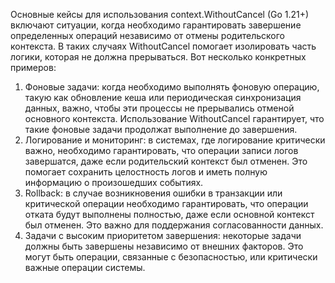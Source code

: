 Основные кейсы для использования context.WithoutCancel (Go 1.21+) включают ситуации, когда необходимо гарантировать завершение определенных операций независимо от отмены родительского контекста. В таких случаях WithoutCancel помогает изолировать часть логики, которая не должна прерываться. Вот несколько конкретных примеров:

1. Фоновые задачи: когда необходимо выполнять фоновую операцию, такую как обновление кеша или периодическая синхронизация данных, важно, чтобы эти процессы не прерывались отменой основного контекста. Использование WithoutCancel гарантирует, что такие фоновые задачи продолжат выполнение до завершения.
2. Логирование и мониторинг: в системах, где логирование критически важно, необходимо гарантировать, что операции записи логов завершатся, даже если родительский контекст был отменен. Это помогает сохранить целостность логов и иметь полную информацию о произошедших событиях.
3. Rollback: в случае возникновения ошибки в транзакции или критической операции необходимо гарантировать, что операции отката будут выполнены полностью, даже если основной контекст был отменен. Это важно для поддержания согласованности данных.
4. Задачи с высоким приоритетом завершения: некоторые задачи должны быть завершены независимо от внешних факторов. Это могут быть операции, связанные с безопасностью, или критически важные операции системы.